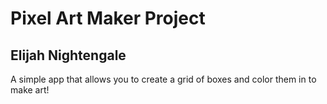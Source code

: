 # Pixel Art Maker Project

## Elijah Nightengale

A simple app that allows you to create a grid of boxes and color them in to make art!
